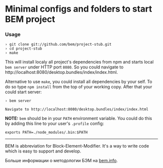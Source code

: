 Minimal configs and folders to start BEM project
================================================

### Usage

    › git clone git://github.com/bem/project-stub.git
    › cd project-stub
    › make

This will install localy all project's dependencies from npm and starts local `bem server`
under HTTP port `8080`. So you could navigate to http://localhost:8080/desktop.bundles/index/index.html.

Alternative to use `make`, you could install all dependencies by your self. To do so type `npm install` from the top
of your working copy. After that your could start server:

    › bem server

    Navigate to http://localhost:8080/desktop.bundles/index/index.html

**NOTE:** `bem` should be in your `PATH` environment variable. You could do this by adding this line to your user's
`.profile` config:

    exports PATH=./node_modules/.bin:$PATH

---

BEM is abbreviation for Block-Element-Modifier. It's a way to write code which is easy to support and develop.

Больше информации о методологии БЭМ на [bem.info](http://bem.info/).
